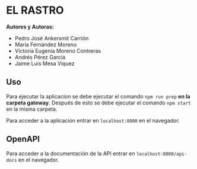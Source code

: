 # EL RASTRO
**Autores y Autoras:**
* Pedro José Ankersmit Carrión
* María Fernández Moreno
* Victoria Eugenia Moreno Contreras
* Andrés Pérez García
* Jaime Luis Mesa Viquez

## Uso 
Para ejecutar la aplicacion se debe ejecutar el comando `npm run prep` **en la carpeta gateway**. Después de esto se debe ejecutar el comando `npm start` en la misma carpeta.

Para acceder a la aplicación entrar en `localhost:8000` en el navegador.

## OpenAPI
Para acceder a la documentación de la API entrar en `localhost:8000/api-docs` en el navegador.